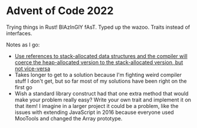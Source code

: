 # Advent of Code 2022

Trying things in Rust! BlAzInGlY fAsT. Typed up the wazoo. Traits instead of interfaces.

Notes as I go:
- [Use references to stack-allocated data structures and the compiler will coerce the heap-allocated version to the stack-allocated version, but not vice-versa](https://stackoverflow.com/questions/40006219/why-is-it-discouraged-to-accept-a-reference-to-a-string-string-vec-vec-o)
- Takes longer to get to a solution because I'm fighting weird compiler stuff I don't get, but so far most of my solutions have been right on the first go
- Wish a standard library construct had that one extra method that would make your problem really easy? Write your own trait and implement it on that item! I imagine in a larger project it could be a problem, like the issues with extending JavaScript in 2016 because everyone used MooTools and changed the Array prototype.
